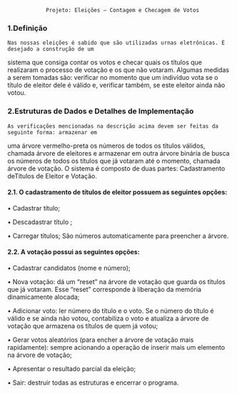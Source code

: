 				Projeto: Eleições – Contagem e Checagem de Votos
### 1.Definição
	Nas nossas eleições é sabido que são utilizadas urnas eletrônicas. É desejado a construção de um
sistema que consiga contar os votos e checar quais os títulos que realizaram o processo de votação e
os que não votaram. Algumas medidas a serem tomadas são: verificar no momento que um
indivíduo vota se o título de eleitor dele é válido e, verificar também, se este eleitor ainda não
votou.

### 2.Estruturas de Dados e Detalhes de Implementação
	As verificações mencionadas na descrição acima devem ser feitas da seguinte forma: armazenar em
uma árvore vermelho-preta os números de todos os títulos válidos, chamada árvore de eleitores e
armazenar em outra árvore binária de busca os números de todos os títulos que já votaram até o
momento, chamada árvore de votação. O sistema é composto de duas partes: Cadastramento deTítulos de Eleitor e Votação.

#### 2.1. O cadastramento de títulos de eleitor possuem as seguintes opções:
• Cadastrar título;

• Descadastrar título ;

• Carregar títulos;
    São números automaticamente para preencher a árvore.
	
#### 2.2. A votação possui as seguintes opções:
• Cadastrar candidatos (nome e número);

• Nova votação: dá um “reset” na árvore de votação que guarda os títulos que já votaram.
Esse “reset” corresponde à liberação da memória dinamicamente alocada;

• Adicionar voto: ler número do título e o voto. Se o número do título é válido e se ainda
não votou, contabiliza o voto e atualiza a árvore de votação que armazena os títulos de
quem já votou;

• Gerar votos aleatórios (para encher a árvore de votação mais rapidamente): sempre
acionando a operação de inserir mais um elemento na árvore de votação;

• Apresentar o resultado parcial da eleição;

• Sair: destruir todas as estruturas e encerrar o programa.
